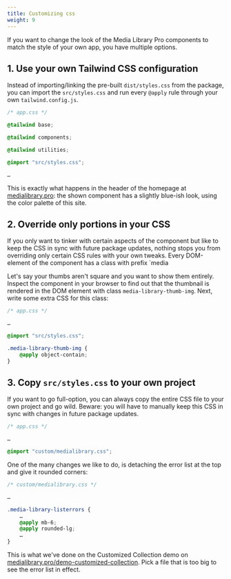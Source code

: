 ```yaml
---
title: Customizing css
weight: 9
---
```


If you want to change the look of the Media Library Pro components to match the style of your own app, you have multiple options.

## 1. Use your own Tailwind CSS configuration

Instead of importing/linking the pre-built `dist/styles.css` from the package, you can import the `src/styles.css` and run every `@apply` rule through your own `tailwind.config.js`.

```css
/* app.css */

@tailwind base;

@tailwind components;

@tailwind utilities;

@import "src/styles.css";

…

```

This is exactly what happens in the header of the homepage at [medialibrary.pro](https://medialibrary.pro): the shown component has a slightly blue-ish look, using the color palette of this site.


## 2. Override only portions in your CSS

If you only want to tinker with certain aspects of the component but like to keep the CSS in sync with future package updates, nothing stops you from overriding only certain CSS rules with your own tweaks. Every DOM-element of the component has a class with prefix `media

Let's say your thumbs aren't square and you want to show them entirely. 
Inspect the component in your browser to find out that the thumbnail is rendered in the DOM element with class `media-library-thumb-img`. Next, write some extra CSS for this class:

```css
/* app.css */

…

@import "src/styles.css";

.media-library-thumb-img {
    @apply object-contain;
}

```


## 3. Copy `src/styles.css` to your own project 

If you want to go full-option, you can always copy the entire CSS file to your own project and go wild.
Beware: you will have to manually keep this CSS in sync with changes in future package updates. 

```css
/* app.css */

…

@import "custom/medialibrary.css";

```

One of the many changes we like to do, is detaching the error list at the top and give it rounded corners:

```css
/* custom/medialibrary.css */

…

.media-library-listerrors {
    …
    @apply mb-6;
    @apply rounded-lg;
    …
}

```

This is what we've done on the Customized Collection demo on [medialibrary.pro/demo-customized-collection](http://medialibrary.pro/demo-customized-collection). Pick a file that is too big to see the error list in effect. 